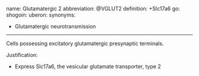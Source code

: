 name: Glutamatergic 2
abbreviation: @VGLUT2
definition: +Slc17a6
go:
shogoin: 
uberon: 
synonyms:
- Glutamatergic neurotransmission
---

Cells possessing excitatory glutamatergic presynaptic terminals. 

Justification:

* Express Slc17a6, the vesicular glutamate transporter, type 2
